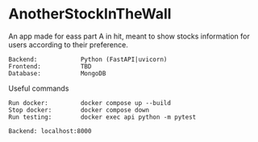 # AnotherStockInTheWall
An app made for eass part A in hit, meant to show stocks information for users according to their preference.

```
Backend:            Python (FastAPI|uvicorn)
Frontend:           TBD
Database:           MongoDB
```


Useful commands
```
Run docker:         docker compose up --build
Stop docker:        docker compose down
Run testing:        docker exec api python -m pytest
```

```
Backend: localhost:8000
```
